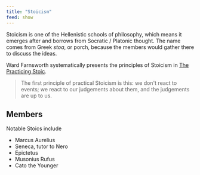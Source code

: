```yaml
---
title: "Stoicism"
feed: show
---
```


Stoicism is one of the Hellenistic schools of philosophy, which means it emerges after and borrows from Socratic / Platonic thought. The name comes from Greek _stoa_, or porch, because the members would gather there to discuss the ideas.

Ward Farnsworth systematically presents the principles of Stoicism in [The Practicing Stoic](https://www.worldcat.org/title/practicing-stoic-a-philosophical-users-manual/oclc/994583179).

> The first principle of practical Stoicism is this: we don't react to events; we react to our judgements about them, and the judgements are up to us. 

## Members

Notable Stoics include

* Marcus Aurelius
* Seneca, tutor to Nero
* Epictetus
* Musonius Rufus
* Cato the Younger